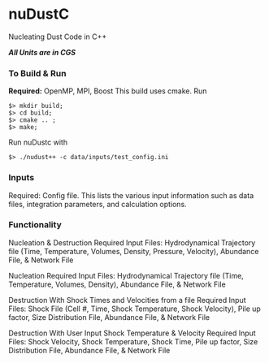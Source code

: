 
# nuDustC
Nucleating Dust Code in C++

***All Units are in CGS***

### To Build & Run
**Required:** OpenMP, MPI, Boost
This build uses cmake. Run
```
$> mkdir build;
$> cd build;
$> cmake .. ;
$> make;
```
Run nuDustc with
```
$> ./nudust++ -c data/inputs/test_config.ini
```
### Inputs
Required: Config file. This lists the various input information such as data files, integration parameters, and calculation options.

### Functionality
Nucleation & Destruction
  Required Input Files: Hydrodynamical Trajectory file (Time, Temperature, Volumes, Density, Pressure, Velocity), Abundance File, & Network File

Nucleation
  Required Input Files: Hydrodynamical Trajectory file (Time, Temperature, Volumes, Density), Abundance File, & Network File

Destruction With Shock Times and Velocities from a file
  Required Input Files: Shock File (Cell #, Time, Shock Temperature, Shock Velocity), Pile up factor, Size Distribution File, Abundance File, & Network File

Destruction With User Input Shock Temperature & Velocity
  Required Input Files: Shock Velocity, Shock Temperature, Shock Time, Pile up factor, Size Distribution File, Abundance File, & Network File
